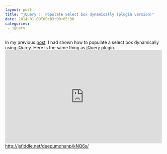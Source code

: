 ```yaml
---
layout: post
title: "jQuery :: Populate Select box dynamically (plugin version)"
date: 2014-01-09T00:03:00+05:30
categories:
 - jQuery
---
```



 In my previous <a href="http://tech.deepumohan.com/2014/01/jquery-populate-selet-box-options.html">post</a>, I had shown how to populate a select box dynamically using jQurey. Here is the same thing as jQuery plugin.  <iframe width="100%" height="300" src="http://jsfiddle.net/deepumohanp/kNQ6s/0/embedded/" allowfullscreen="allowfullscreen" frameborder="0"></iframe> 
<a href="http://jsfiddle.net/deepumohanp/kNQ6s/">http://jsfiddle.net/deepumohanp/kNQ6s/</a> 

